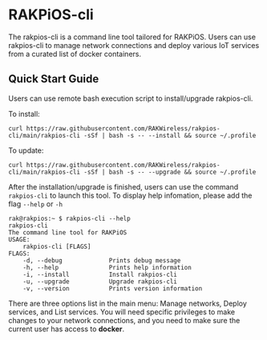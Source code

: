# RAKPiOS-cli

The rakpios-cli is a command line tool tailored for RAKPiOS. Users can use rakpios-cli to manage network connections and deploy various IoT services from a curated list of docker containers.

## Quick Start Guide

Users can use remote bash execution script to install/upgrade rakpios-cli.

To install:

`curl https://raw.githubusercontent.com/RAKWireless/rakpios-cli/main/rakpios-cli -sSf | bash -s -- --install && source ~/.profile`

To update:

`curl https://raw.githubusercontent.com/RAKWireless/rakpios-cli/main/rakpios-cli -sSf | bash -s -- --upgrade && source ~/.profile`

After the installation/upgrade is finished, users can use the command `rakpios-cli` to launch this tool. To display help infomation, please add the flag `--help` or `-h`

```
rak@rakpios:~ $ rakpios-cli --help
rakpios-cli
The command line tool for RAKPiOS
USAGE:
    rakpios-cli [FLAGS]
FLAGS:
    -d, --debug             Prints debug message
    -h, --help              Prints help information
    -i, --install           Install rakpios-cli
    -u, --upgrade           Upgrade rakpios-cli
    -v, --version           Prints version information
```

There are three options list in the main menu: Manage networks, Deploy services, and List services. You will need specific privileges to make changes to your network connections, and you need to make sure the current user has access to **docker**.
